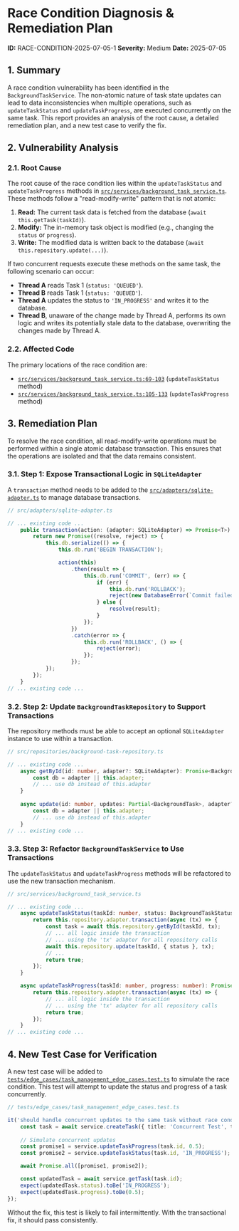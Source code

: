 # Race Condition Diagnosis & Remediation Plan

**ID:** RACE-CONDITION-2025-07-05-1
**Severity:** Medium
**Date:** 2025-07-05

## 1. Summary

A race condition vulnerability has been identified in the `BackgroundTaskService`. The non-atomic nature of task state updates can lead to data inconsistencies when multiple operations, such as `updateTaskStatus` and `updateTaskProgress`, are executed concurrently on the same task. This report provides an analysis of the root cause, a detailed remediation plan, and a new test case to verify the fix.

## 2. Vulnerability Analysis

### 2.1. Root Cause

The root cause of the race condition lies within the `updateTaskStatus` and `updateTaskProgress` methods in [`src/services/background_task_service.ts`](src/services/background_task_service.ts:1). These methods follow a "read-modify-write" pattern that is not atomic:

1.  **Read:** The current task data is fetched from the database (`await this.getTask(taskId)`).
2.  **Modify:** The in-memory task object is modified (e.g., changing the `status` or `progress`).
3.  **Write:** The modified data is written back to the database (`await this.repository.update(...)`).

If two concurrent requests execute these methods on the same task, the following scenario can occur:

-   **Thread A** reads Task 1 (`status: 'QUEUED'`).
-   **Thread B** reads Task 1 (`status: 'QUEUED'`).
-   **Thread A** updates the status to `'IN_PROGRESS'` and writes it to the database.
-   **Thread B**, unaware of the change made by Thread A, performs its own logic and writes its potentially stale data to the database, overwriting the changes made by Thread A.

### 2.2. Affected Code

The primary locations of the race condition are:

-   [`src/services/background_task_service.ts:69-103`](src/services/background_task_service.ts:69) (`updateTaskStatus` method)
-   [`src/services/background_task_service.ts:105-133`](src/services/background_task_service.ts:105) (`updateTaskProgress` method)

## 3. Remediation Plan

To resolve the race condition, all read-modify-write operations must be performed within a single atomic database transaction. This ensures that the operations are isolated and that the data remains consistent.

### 3.1. Step 1: Expose Transactional Logic in `SQLiteAdapter`

A `transaction` method needs to be added to the [`src/adapters/sqlite-adapter.ts`](src/adapters/sqlite-adapter.ts:1) to manage database transactions.

```typescript
// src/adapters/sqlite-adapter.ts

// ... existing code ...
    public transaction(action: (adapter: SQLiteAdapter) => Promise<T>): Promise<T> {
        return new Promise((resolve, reject) => {
            this.db.serialize(() => {
                this.db.run('BEGIN TRANSACTION');

                action(this)
                    .then(result => {
                        this.db.run('COMMIT', (err) => {
                            if (err) {
                                this.db.run('ROLLBACK');
                                reject(new DatabaseError(`Commit failed: ${err.message}`));
                            } else {
                                resolve(result);
                            }
                        });
                    })
                    .catch(error => {
                        this.db.run('ROLLBACK', () => {
                            reject(error); 
                        });
                    });
            });
        });
    }
// ... existing code ...
```

### 3.2. Step 2: Update `BackgroundTaskRepository` to Support Transactions

The repository methods must be able to accept an optional `SQLiteAdapter` instance to use within a transaction.

```typescript
// src/repositories/background-task-repository.ts

// ... existing code ...
    async getById(id: number, adapter?: SQLiteAdapter): Promise<BackgroundTask | null> {
        const db = adapter || this.adapter;
        // ... use db instead of this.adapter
    }
    
    async update(id: number, updates: Partial<BackgroundTask>, adapter?: SQLiteAdapter): Promise<boolean> {
        const db = adapter || this.adapter;
        // ... use db instead of this.adapter
    }
// ... existing code ...
```

### 3.3. Step 3: Refactor `BackgroundTaskService` to Use Transactions

The `updateTaskStatus` and `updateTaskProgress` methods will be refactored to use the new transaction mechanism.

```typescript
// src/services/background_task_service.ts

// ... existing code ...
    async updateTaskStatus(taskId: number, status: BackgroundTaskStatus): Promise<boolean> {
        return this.repository.adapter.transaction(async (tx) => {
            const task = await this.repository.getById(taskId, tx);
            // ... all logic inside the transaction
            // ... using the 'tx' adapter for all repository calls
            await this.repository.update(taskId, { status }, tx);
            // ...
            return true;
        });
    }

    async updateTaskProgress(taskId: number, progress: number): Promise<boolean> {
        return this.repository.adapter.transaction(async (tx) => {
            // ... all logic inside the transaction
            // ... using the 'tx' adapter for all repository calls
            return true;
        });
    }
// ... existing code ...
```

## 4. New Test Case for Verification

A new test case will be added to [`tests/edge_cases/task_management_edge_cases.test.ts`](tests/edge_cases/task_management_edge_cases.test.ts:1) to simulate the race condition. This test will attempt to update the status and progress of a task concurrently.

```typescript
// tests/edge_cases/task_management_edge_cases.test.ts

it('should handle concurrent updates to the same task without race conditions', async () => {
    const task = await service.createTask({ title: 'Concurrent Test', task_type: 'DOWNLOAD_VIDEO' });
    
    // Simulate concurrent updates
    const promise1 = service.updateTaskProgress(task.id, 0.5);
    const promise2 = service.updateTaskStatus(task.id, 'IN_PROGRESS');

    await Promise.all([promise1, promise2]);

    const updatedTask = await service.getTask(task.id);
    expect(updatedTask.status).toBe('IN_PROGRESS');
    expect(updatedTask.progress).toBe(0.5);
});
```

Without the fix, this test is likely to fail intermittently. With the transactional fix, it should pass consistently.
